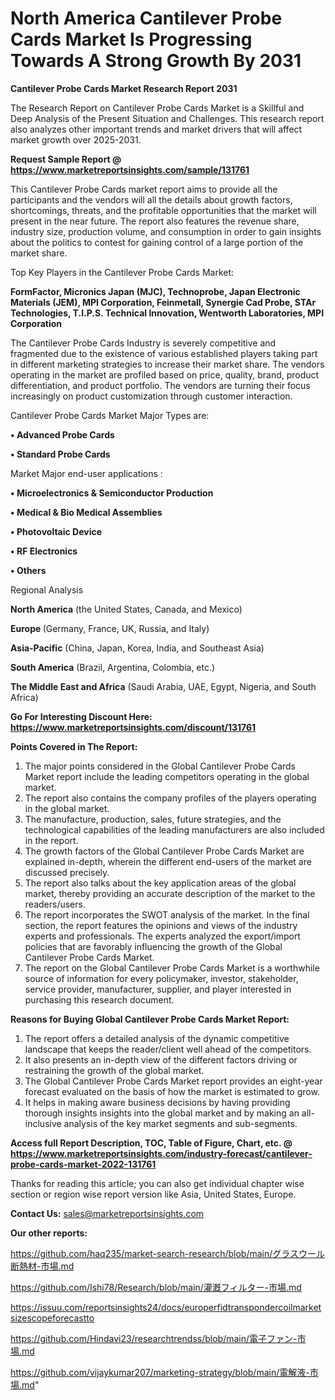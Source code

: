 # North America Cantilever Probe Cards Market Is Progressing Towards A Strong Growth By 2031

<strong>Cantilever Probe Cards Market Research Report 2031</strong>

The Research Report on Cantilever Probe Cards Market is a Skillful and Deep Analysis of the Present Situation and Challenges. This research report also analyzes other important trends and market drivers that will affect market growth over 2025-2031.

<strong>Request Sample Report @ <a href=https://www.marketreportsinsights.com/sample/131761>https://www.marketreportsinsights.com/sample/131761</a></strong>

This Cantilever Probe Cards market report aims to provide all the participants and the vendors will all the details about growth factors, shortcomings, threats, and the profitable opportunities that the market will present in the near future. The report also features the revenue share, industry size, production volume, and consumption in order to gain insights about the politics to contest for gaining control of a large portion of the market share.

Top Key Players in the Cantilever Probe Cards Market:

<strong>FormFactor, Micronics Japan (MJC), Technoprobe, Japan Electronic Materials (JEM), MPI Corporation, Feinmetall, Synergie Cad Probe, STAr Technologies, T.I.P.S. Technical Innovation, Wentworth Laboratories, MPI Corporation</strong>

The Cantilever Probe Cards Industry is severely competitive and fragmented due to the existence of various established players taking part in different marketing strategies to increase their market share. The vendors operating in the market are profiled based on price, quality, brand, product differentiation, and product portfolio. The vendors are turning their focus increasingly on product customization through customer interaction.

Cantilever Probe Cards Market Major Types are:

<strong>• Advanced Probe Cards

• Standard Probe Cards</strong>

Market Major end-user applications :

<strong>• Microelectronics & Semiconductor Production

• Medical & Bio Medical Assemblies

• Photovoltaic Device

• RF Electronics

• Others</strong>

Regional Analysis

</u><strong><b>North America</b></strong> (the United States, Canada, and Mexico)

<strong><b>Europe </b></strong>(Germany, France, UK, Russia, and Italy)

<strong><b>Asia-Pacific</b></strong> (China, Japan, Korea, India, and Southeast Asia)

<strong><b>South America</b></strong> (Brazil, Argentina, Colombia, etc.)

<strong><b>The Middle East and Africa</b></strong> (Saudi Arabia, UAE, Egypt, Nigeria, and South Africa)

<strong>Go For Interesting Discount Here: <a href=https://www.marketreportsinsights.com/discount/131761>https://www.marketreportsinsights.com/discount/131761</a></strong>

<strong>Points Covered in The Report:</strong>
<ol>
  <li>The major points considered in the Global Cantilever Probe Cards Market report include the leading competitors operating in the global market.</li>
  <li>The report also contains the company profiles of the players operating in the global market.</li>
  <li>The manufacture, production, sales, future strategies, and the technological capabilities of the leading manufacturers are also included in the report.</li>
  <li>The growth factors of the Global Cantilever Probe Cards Market are explained in-depth, wherein the different end-users of the market are discussed precisely.</li>
  <li>The report also talks about the key application areas of the global market, thereby providing an accurate description of the market to the readers/users.</li>
  <li>The report incorporates the SWOT analysis of the market. In the final section, the report features the opinions and views of the industry experts and professionals. The experts analyzed the export/import policies that are favorably influencing the growth of the Global Cantilever Probe Cards Market.</li>
  <li>The report on the Global Cantilever Probe Cards Market is a worthwhile source of information for every policymaker, investor, stakeholder, service provider, manufacturer, supplier, and player interested in purchasing this research document.</li>
</ol>
<strong>Reasons for Buying Global Cantilever Probe Cards Market Report:</strong>

<ol>
  <li>The report offers a detailed analysis of the dynamic competitive landscape that keeps the reader/client well ahead of the competitors.</li>
  <li>It also presents an in-depth view of the different factors driving or restraining the growth of the global market.</li>
  <li>The Global Cantilever Probe Cards Market report provides an eight-year forecast evaluated on the basis of how the market is estimated to grow.</li>
  <li>It helps in making aware business decisions by having providing thorough insights insights into the global market and by making an all-inclusive analysis of the key market segments and sub-segments.</li>
</ol>
<strong>Access full Report Description, TOC, Table of Figure, Chart, etc. @ <a href=https://www.marketreportsinsights.com/industry-forecast/cantilever-probe-cards-market-2022-131761>https://www.marketreportsinsights.com/industry-forecast/cantilever-probe-cards-market-2022-131761</a></strong>


Thanks for reading this article; you can also get individual chapter wise section or region wise report version like Asia, United States, Europe.

<strong>Contact Us:</strong>
sales@marketreportsinsights.com

<strong>Our other reports:</strong>

<a href=https://github.com/haq235/market-search-research/blob/main/グラスウール断熱材-市場.md>https://github.com/haq235/market-search-research/blob/main/グラスウール断熱材-市場.md</a>

<a href=https://github.com/Ishi78/Research/blob/main/灌漑フィルター-市場.md>https://github.com/Ishi78/Research/blob/main/灌漑フィルター-市場.md</a>

<a href=https://issuu.com/reportsinsights24/docs/europerfidtranspondercoilmarketsizescopeforecastto>https://issuu.com/reportsinsights24/docs/europerfidtranspondercoilmarketsizescopeforecastto</a>

<a href=https://github.com/Hindavi23/researchtrendss/blob/main/電子ファン-市場.md>https://github.com/Hindavi23/researchtrendss/blob/main/電子ファン-市場.md</a>

<a href=https://github.com/vijaykumar207/marketing-strategy/blob/main/電解液-市場.md>https://github.com/vijaykumar207/marketing-strategy/blob/main/電解液-市場.md</a>"
